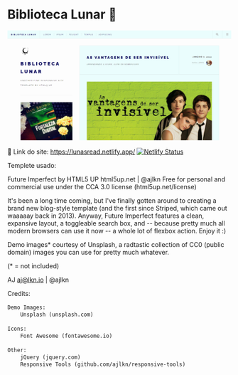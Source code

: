 # Biblioteca Lunar 🌙

![preview](.github/preview.png)

🧷 Link do site: https://lunasread.netlify.app/ [![Netlify Status](https://api.netlify.com/api/v1/badges/5d6bdf50-c2fe-46bb-8e84-25733774d0fd/deploy-status)](https://app.netlify.com/sites/lunasread/deploys)

Templete usado: 

Future Imperfect by HTML5 UP
html5up.net | @ajlkn
Free for personal and commercial use under the CCA 3.0 license (html5up.net/license)


It's been a long time coming, but I've finally gotten around to creating a brand new
blog-style template (and the first since Striped, which came out waaaaay back in 2013).
Anyway, Future Imperfect features a clean, expansive layout, a toggleable search box,
and -- because pretty much all modern browsers can use it now -- a whole lot of flexbox
action. Enjoy it :)

Demo images* courtesy of Unsplash, a radtastic collection of CC0 (public domain) images
you can use for pretty much whatever.

(* = not included)

AJ
aj@lkn.io | @ajlkn


Credits:

	Demo Images:
		Unsplash (unsplash.com)

	Icons:
		Font Awesome (fontawesome.io)

	Other:
		jQuery (jquery.com)
		Responsive Tools (github.com/ajlkn/responsive-tools)
